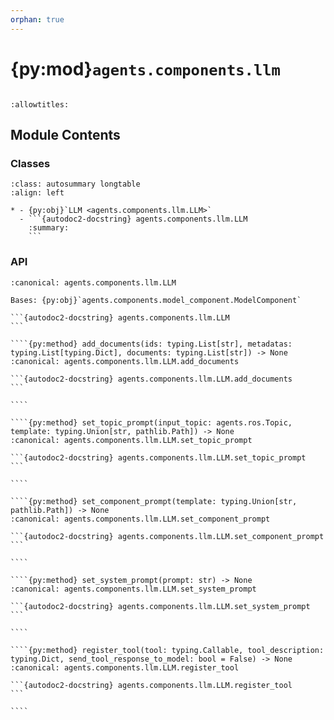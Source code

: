 ```yaml
---
orphan: true
---
```


# {py:mod}`agents.components.llm`

```{py:module} agents.components.llm
```

```{autodoc2-docstring} agents.components.llm
:allowtitles:
```

## Module Contents

### Classes

````{list-table}
:class: autosummary longtable
:align: left

* - {py:obj}`LLM <agents.components.llm.LLM>`
  - ```{autodoc2-docstring} agents.components.llm.LLM
    :summary:
    ```
````

### API

`````{py:class} LLM(*, inputs: typing.List[typing.Union[agents.ros.Topic, agents.ros.FixedInput]], outputs: typing.List[agents.ros.Topic], model_client: agents.clients.model_base.ModelClient, config: typing.Optional[agents.config.LLMConfig] = None, db_client: typing.Optional[agents.clients.db_base.DBClient] = None, trigger: typing.Union[agents.ros.Topic, typing.List[agents.ros.Topic], float] = 1.0, component_name: str, callback_group=None, **kwargs)
:canonical: agents.components.llm.LLM

Bases: {py:obj}`agents.components.model_component.ModelComponent`

```{autodoc2-docstring} agents.components.llm.LLM
```

````{py:method} add_documents(ids: typing.List[str], metadatas: typing.List[typing.Dict], documents: typing.List[str]) -> None
:canonical: agents.components.llm.LLM.add_documents

```{autodoc2-docstring} agents.components.llm.LLM.add_documents
```

````

````{py:method} set_topic_prompt(input_topic: agents.ros.Topic, template: typing.Union[str, pathlib.Path]) -> None
:canonical: agents.components.llm.LLM.set_topic_prompt

```{autodoc2-docstring} agents.components.llm.LLM.set_topic_prompt
```

````

````{py:method} set_component_prompt(template: typing.Union[str, pathlib.Path]) -> None
:canonical: agents.components.llm.LLM.set_component_prompt

```{autodoc2-docstring} agents.components.llm.LLM.set_component_prompt
```

````

````{py:method} set_system_prompt(prompt: str) -> None
:canonical: agents.components.llm.LLM.set_system_prompt

```{autodoc2-docstring} agents.components.llm.LLM.set_system_prompt
```

````

````{py:method} register_tool(tool: typing.Callable, tool_description: typing.Dict, send_tool_response_to_model: bool = False) -> None
:canonical: agents.components.llm.LLM.register_tool

```{autodoc2-docstring} agents.components.llm.LLM.register_tool
```

````

`````
